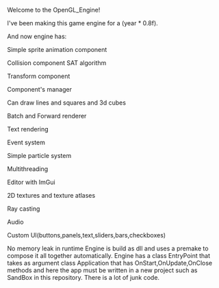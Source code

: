 Welcome to the OpenGL_Engine!

I've been making this game engine for a (year * 0.8f).

And now engine has:

Simple sprite animation component

Collision component SAT algorithm

Transform component

Component's manager

Can draw lines and squares and 3d cubes

Batch and Forward renderer

Text rendering

Event system

Simple particle system

Multithreading

Editor with ImGui

2D textures and texture atlases

Ray casting

Audio

Custom UI(buttons,panels,text,sliders,bars,checkboxes)


No memory leak in runtime
Engine is build as dll and uses a premake to compose it all together automatically. Engine has a class EntryPoint that takes as argument class Application that has OnStart,OnUpdate,OnClose methods and here the app must be written in a new project such as SandBox in this repository. There is a lot of junk code.
